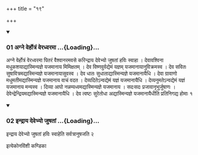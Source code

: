 +++
title = "१९"

+++

<div class="js_include" includetitle="true" newlevelforh1="3" unfilled="" url="/vedAH_yajuH/taittirIyam/sUtram/ApastambaH/shrautam/vishvAsa-prastutiH/22/19/01_agne_verhotraM_veradhvaramA.md">
<details open><summary><h3>01 अग्ने वेर्होत्रं वेरध्वरमा ...{Loading}...</h3></summary>

अग्ने वेर्होत्रं वेरध्वरमा पितरं वैश्वानरमवसे करिन्द्राय देवेभ्यो जुषतां हविः स्वाहा । देवावश्विना मधुकशयाद्यास्मिन्यज्ञे यजमानाय मिमिक्षतम् । देव विष्णवुर्वद्येमं यज्ञम् यजमानायानुविक्रमस्व । देव सवितः सुषावित्रमद्यास्मिन्यज्ञे यजमानायासुवस्व । देव धातः सुधाताद्यास्मिन्यज्ञे यजमानायैधि । देवा ग्रावाणो मधुमतीमद्यास्मिन्यज्ञे यजमानाय वाचं वदत । देव्यदितेऽन्वद्येमं यज्ञं यजमानायैधि । देव्यनुमतेऽन्वद्येमं यज्ञं यजमानाय मन्यस्व । दिव्या आपो नन्नम्यध्वमद्यास्मिन्यज्ञे यजमानाय । सदःसदः प्रजावानृभुर्जुषाणः । देवेन्द्रेन्द्रियमद्यास्मिन्यज्ञे यजमानायैधि । देव त्वष्टः सुरेतोधा अद्यास्मिन्यज्ञे यजमानायैधीति प्रतिनिगद्य होमाः १
</details>
</div>

<div class="js_include collapsed" newlevelforh1="4" title="सर्वाष् टीकाः" url="/vedAH_yajuH/taittirIyam/sUtram/ApastambaH/shrautam/sarvASh_TIkAH/22/19/01_agne_verhotraM_veradhvaramA.md"> </div>



<div class="js_include collapsed" newlevelforh1="4" title="मूलम्" url="/vedAH_yajuH/taittirIyam/sUtram/ApastambaH/shrautam/mUlam/22/19/01_agne_verhotraM_veradhvaramA.md"> </div>


<div class="js_include" includetitle="true" newlevelforh1="3" unfilled="" url="/vedAH_yajuH/taittirIyam/sUtram/ApastambaH/shrautam/vishvAsa-prastutiH/22/19/02_indrAya_devebhyo_juShatAM.md">
<details open><summary><h3>02 इन्द्राय देवेभ्यो जुषतां ...{Loading}...</h3></summary>

इन्द्राय देवेभ्यो जुषतां हविः स्वाहेति सर्वत्रानुषजति २
</details>
</div>

<div class="js_include collapsed" newlevelforh1="4" title="सर्वाष् टीकाः" url="/vedAH_yajuH/taittirIyam/sUtram/ApastambaH/shrautam/sarvASh_TIkAH/22/19/02_indrAya_devebhyo_juShatAM.md"> </div>



<div class="js_include collapsed" newlevelforh1="4" title="मूलम्" url="/vedAH_yajuH/taittirIyam/sUtram/ApastambaH/shrautam/mUlam/22/19/02_indrAya_devebhyo_juShatAM.md"> </div>





  
इत्येकोनविंशी कण्डिका 
